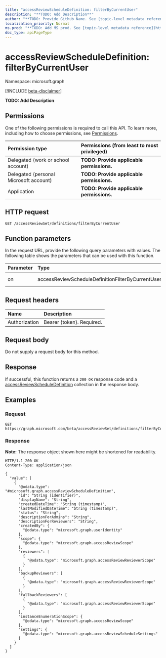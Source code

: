 ```yaml
---
title: "accessReviewScheduleDefinition: filterByCurrentUser"
description: "**TODO: Add Description**"
author: "**TODO: Provide Github Name. See [topic-level metadata reference](https://msgo.azurewebsites.net/add/document/guidelines/metadata.html#topic-level-metadata)**"
localization_priority: Normal
ms.prod: "**TODO: Add MS prod. See [topic-level metadata reference](https://msgo.azurewebsites.net/add/document/guidelines/metadata.html#topic-level-metadata)**"
doc_type: apiPageType
---
```


# accessReviewScheduleDefinition: filterByCurrentUser
Namespace: microsoft.graph

[!INCLUDE [beta-disclaimer](../../includes/beta-disclaimer.md)]

**TODO: Add Description**

## Permissions
One of the following permissions is required to call this API. To learn more, including how to choose permissions, see [Permissions](/graph/permissions-reference).

|Permission type|Permissions (from least to most privileged)|
|:---|:---|
|Delegated (work or school account)|**TODO: Provide applicable permissions.**|
|Delegated (personal Microsoft account)|**TODO: Provide applicable permissions.**|
|Application|**TODO: Provide applicable permissions.**|

## HTTP request

<!-- {
  "blockType": "ignored"
}
-->
``` http
GET /accessReviewSet/definitions/filterByCurrentUser
```

## Function parameters
In the request URL, provide the following query parameters with values.
The following table shows the parameters that can be used with this function.

|Parameter|Type|Description|
|:---|:---|:---|
|on|accessReviewScheduleDefinitionFilterByCurrentUserOptions|**TODO: Add Description**|


## Request headers
|Name|Description|
|:---|:---|
|Authorization|Bearer {token}. Required.|

## Request body
Do not supply a request body for this method.

## Response

If successful, this function returns a `200 OK` response code and a [accessReviewScheduleDefinition](../resources/accessreviewscheduledefinition.md) collection in the response body.

## Examples

### Request
<!-- {
  "blockType": "request",
  "name": "accessreviewscheduledefinition_filterbycurrentuser"
}
-->
``` http
GET https://graph.microsoft.com/beta/accessReviewSet/definitions/filterByCurrentUser(on='parameterValue')
```


### Response
**Note:** The response object shown here might be shortened for readability.
<!-- {
  "blockType": "response",
  "truncated": true,
  "@odata.type": "Collection(microsoft.graph.accessReviewScheduleDefinition)"
}
-->
``` http
HTTP/1.1 200 OK
Content-Type: application/json

{
  "value": [
    {
      "@odata.type": "#microsoft.graph.accessReviewScheduleDefinition",
      "id": "String (identifier)",
      "displayName": "String",
      "createdDateTime": "String (timestamp)",
      "lastModifiedDateTime": "String (timestamp)",
      "status": "String",
      "descriptionForAdmins": "String",
      "descriptionForReviewers": "String",
      "createdBy": {
        "@odata.type": "microsoft.graph.userIdentity"
      },
      "scope": {
        "@odata.type": "microsoft.graph.accessReviewScope"
      },
      "reviewers": [
        {
          "@odata.type": "microsoft.graph.accessReviewReviewerScope"
        }
      ],
      "backupReviewers": [
        {
          "@odata.type": "microsoft.graph.accessReviewReviewerScope"
        }
      ],
      "fallbackReviewers": [
        {
          "@odata.type": "microsoft.graph.accessReviewReviewerScope"
        }
      ],
      "instanceEnumerationScope": {
        "@odata.type": "microsoft.graph.accessReviewScope"
      },
      "settings": {
        "@odata.type": "microsoft.graph.accessReviewScheduleSettings"
      }
    }
  ]
}
```

